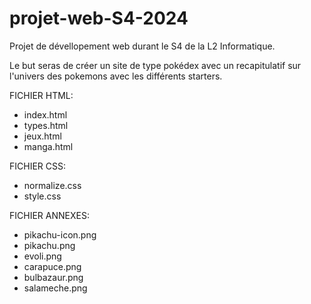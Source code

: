 # projet-web-S4-2024
Projet de dévellopement web durant le S4 de la L2 Informatique.

Le but seras de créer un site de type pokédex avec un recapitulatif sur l'univers des pokemons avec les différents starters.

FICHIER HTML:
- index.html
- types.html
- jeux.html
- manga.html

FICHIER CSS:
- normalize.css
- style.css

FICHIER ANNEXES:
- pikachu-icon.png
- pikachu.png
- evoli.png
- carapuce.png
- bulbazaur.png
- salameche.png
